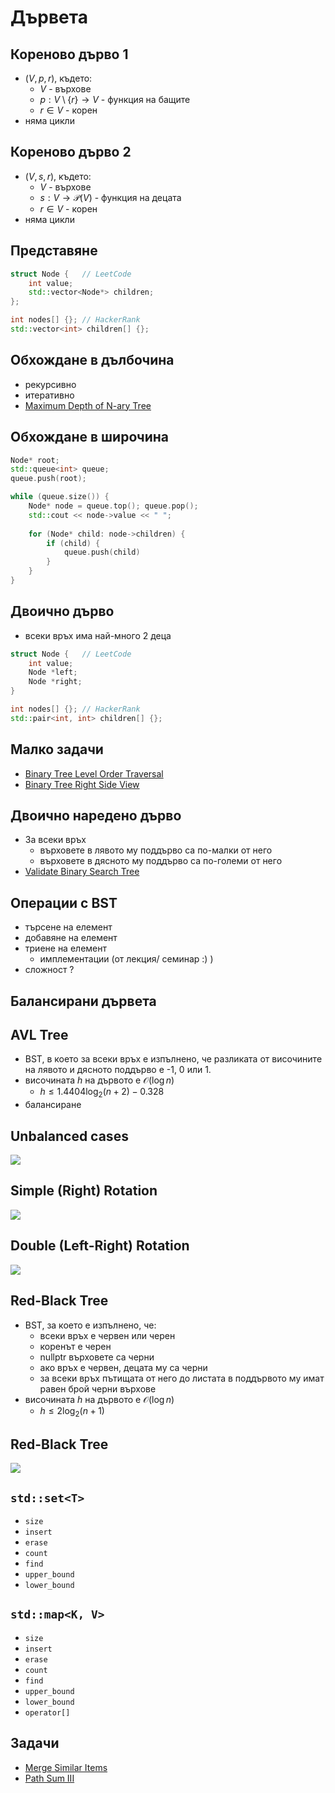 # Дървета


## Кореново дърво 1
- $(V,  p,  r)$, където:
	- $V$ - върхове
	- $p: V \setminus \lbrace r \rbrace \rightarrow V$ - функция на бащите
	- $r \in V$ - корен
- няма цикли


## Кореново дърво 2
 - $(V,  s,  r)$, където:
	- $V$ - върхове
	- $s: V \rightarrow \mathcal{P}(V)$ - функция на децата
	- $r \in V$ - корен
- няма цикли


## Представяне

```c++
struct Node {   // LeetCode
	int value;
	std::vector<Node*> children;
};
```

```c++
int nodes[] {}; // HackerRank
std::vector<int> children[] {};
```


## Обхождане в дълбочина

- рекурсивно
- итеративно
- [Maximum Depth of N-ary 
Tree](https://leetcode.com/problems/maximum-depth-of-n-ary-tree/)


## Обхождане в широчина

```c++
Node* root;
std::queue<int> queue;
queue.push(root);

while (queue.size()) {
	Node* node = queue.top(); queue.pop();
	std::cout << node->value << " ";
	
	for (Node* child: node->children) {
		if (child) {
			queue.push(child)
		}
	}
}
```


## Двоично дърво

- всеки връх има най-много 2 деца

```c++
struct Node {   // LeetCode
	int value;
	Node *left;
	Node *right;
}
```

```c++
int nodes[] {}; // HackerRank
std::pair<int, int> children[] {};
```

## Малко задачи
- [Binary Tree Level Order 
Traversal](https://leetcode.com/problems/binary-tree-level-order-traversal/description/)
- [Binary Tree Right Side 
View](https://leetcode.com/problems/binary-tree-right-side-view/)


## Двоично наредено дърво
- За всеки връх
	- върховете в лявото му поддърво са по-малки от него
	- върховете в дясното му поддърво са по-големи от него
- [Validate Binary Search 
Tree](https://leetcode.com/problems/validate-binary-search-tree/)


## Операции с BST
- търсене на елемент
- добавяне на елемент
- триене на елемент
	- имплементации (от лекция/ семинар :) )
- сложност ?


## Балансирани дървета


## AVL Tree
- BST, в което за всеки връх е изпълнено, че разликата от височините на 
лявото и дясното поддърво е -1, 0 или 1.
- височината $h$ на дървото е $\mathcal{O}(\log n)$
	- $h \le 1.4404  \log_2(n + 2) - 0.328$
- балансиране


## Unbalanced cases 

![](media/unbalanced-avl-tree.png)


## Simple (Right) Rotation

![](media/avl-simple-rotation.png)


## Double (Left-Right) Rotation 

![](media/avl-double-rotation.png)


## Red-Black Tree
- BST, за което е изпълнено, че:
	- всеки връх е червен или черен
	- коренът е черен
	- nullptr върховете са черни
	- ако връх е червен, децата му са черни
	- за всеки връх пътищата от него до листата в поддървото му имат 
равен брой черни върхове
- височината $h$ на дървото е $\mathcal{O}(\log n)$
	- $h \le 2  \log_2(n + 1)$


## Red-Black Tree

![](media/red-black-tree.png)


## `std::set<T>`

- `size`
- `insert`
- `erase`
- `count`
- `find`
- `upper_bound`
- `lower_bound`

## `std::map<K, V>`
- `size`
- `insert`
- `erase`
- `count`
- `find`
- `upper_bound`
- `lower_bound`
- `operator[]` 

## Задачи
- [Merge Similar 
Items](https://leetcode.com/problems/merge-similar-items/)
- [Path Sum III](https://leetcode.com/problems/path-sum-iii/)
